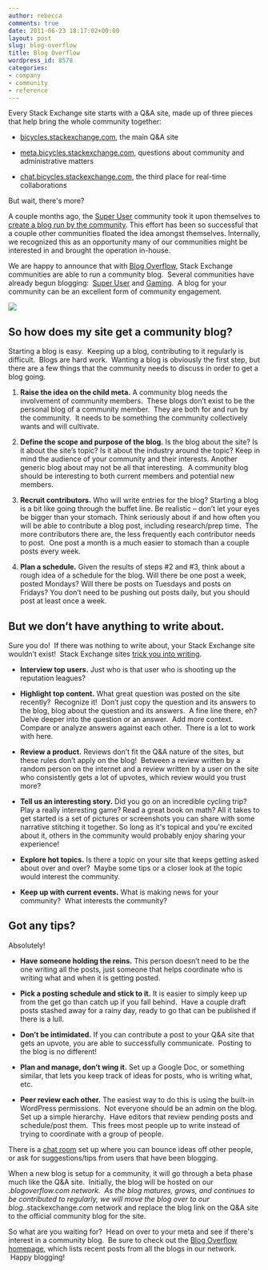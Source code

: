 ```yaml
---
author: rebecca
comments: true
date: 2011-06-23 18:17:02+00:00
layout: post
slug: blog-overflow
title: Blog Overflow
wordpress_id: 8578
categories:
- company
- community
- reference
---
```


Every Stack Exchange site starts with a Q&A site, made up of three pieces that help bring the whole community together:



	
  * [bicycles.stackexchange.com](http://bicycles.stackexchange.com), the main Q&A site

	
  * [meta.bicycles.stackexchange.com](http://meta.bicycles.stackexchange.com), questions about community and administrative matters

	
  * [chat.bicycles.stackexchange.com](http://chat.bicycles.stackexchange.com), the third place for real-time collaborations


But wait, there's more?

A couple months ago, the [Super User](http://superuser.com) community took it upon themselves to [create a blog run by the community](http://meta.superuser.com/questions/2278/the-super-user-blog-is-looking-for-writers). This effort has been so successful that a couple other communities floated the idea amongst themselves. Internally, we recognized this as an opportunity many of our communities might be interested in and brought the operation in-house.

We are happy to announce that with [Blog Overflow](http://blogoverflow.com), Stack Exchange communities are able to run a community blog.  Several communities have already begun blogging:  [Super User](http://blog.superuser.com) and [Gaming](http://gaming.blogoverflow.com).  A blog for your community can be an excellent form of community engagement.

[![](/blog/images/2011-06-23-blog-overflow/blog-overflow-screenshot1.png)](http://blogoverflow.com)



## So how does my site get a community blog?


Starting a blog is easy.  Keeping up a blog, contributing to it regularly is difficult.  Blogs are hard work.  Wanting a blog is obviously the first step, but there are a few things that the community needs to discuss in order to get a blog going.



	
  1. **Raise the idea on the child meta.** A community blog needs the involvement of community members.  These blogs don’t exist to be the personal blog of a community member.  They are both for and run by the community.  It needs to be something the community collectively wants and will cultivate.

	
  2. **Define the scope and purpose of the blog.** Is the blog about the site? Is it about the site’s topic? Is it about the industry around the topic? Keep in mind the audience of your community and their interests. Another generic blog about <x> may not be all that interesting.  A community blog should be interesting to both current members and potential new members.

	
  3. **Recruit contributors.** Who will write entries for the blog? Starting a blog is a bit like going through the buffet line. Be realistic – don’t let your eyes be bigger than your stomach. Think seriously about if and how often you will be able to contribute a blog post, including research/prep time.  The more contributors there are, the less frequently each contributor needs to post.  One post a month is a much easier to stomach than a couple posts every week.

	
  4. **Plan a schedule.** Given the results of steps #2 and #3, think about a rough idea of a schedule for the blog. Will there be one post a week, posted Mondays? Will there be <x> posts on Tuesdays and <y> posts on Fridays? You don’t need to be pushing out posts daily, but you should post at least once a week.




## But we don’t have anything to write about.


Sure you do!  If there was nothing to write about, your Stack Exchange site wouldn’t exist!  Stack Exchange sites [trick you into writing](http://www.codinghorror.com/blog/2011/02/how-to-write-without-writing.html).



	
  * **Interview top users.** Just who is that user who is shooting up the reputation leagues?

	
  * **Highlight top content.** What great question was posted on the site recently?  Recognize it!  Don’t just copy the question and its answers to the blog, blog about the question and its answers.  A fine line there, eh?  Delve deeper into the question or an answer.  Add more context.  Compare or analyze answers against each other.  There is a lot to work with here.

	
  * **Review a product.** Reviews don’t fit the Q&A nature of the sites, but these rules don’t apply on the blog!  Between a review written by a random person on the internet and a review written by a user on the site who consistently gets a lot of upvotes, which review would you trust more?

	
  * **Tell us an interesting story.** Did you go on an incredible cycling trip? Play a really interesting game? Read a great book on math? All it takes to get started is a set of pictures or screenshots you can share with some narrative stitching it together. So long as it's topical and you're excited about it, others in the community would probably enjoy sharing your experience!

	
  * **Explore hot topics.** Is there a topic on your site that keeps getting asked about over and over?  Maybe some tips or a closer look at the topic would interest the community.

	
  * **Keep up with current events.** What is making news for your community?  What interests the community?




## Got any tips?


Absolutely!



	
  * **Have someone holding the reins.** This person doesn’t need to be the one writing all the posts, just someone that helps coordinate who is writing what and when it is getting posted.

	
  * **Pick a posting schedule and stick to it.** It is easier to simply keep up from the get go than catch up if you fall behind.  Have a couple draft posts stashed away for a rainy day, ready to go that can be published if there is a lull.

	
  * **Don’t be intimidated.** If you can contribute a post to your Q&A site that gets an upvote, you are able to successfully communicate.  Posting to the blog is no different!

	
  * **Plan and manage, don’t wing it.** Set up a Google Doc, or something similar, that lets you keep track of ideas for posts, who is writing what, etc.

	
  * **Peer review each other.** The easiest way to do this is using the built-in WordPress permissions.  Not everyone should be an admin on the blog.  Set up a simple hierarchy.  Have editors that review pending posts and schedule/post them.  This frees most people up to write instead of trying to coordinate with a group of people.


There is a [chat room](http://chat.stackexchange.com/rooms/115/stack-exchange-community-blogs) set up where you can bounce ideas off other people, or ask for suggestions/tips from users that have been blogging.

When a new blog is setup for a community, it will go through a beta phase much like the Q&A site.  Initially, the blog will be hosted on our *.blogoverflow.com network.  As the blog matures, grows, and continues to be contributed to regularly, we will move the blog over to our blog.*.stackexchange.com network and replace the blog link on the Q&A site to the official community blog for the site.

So what are you waiting for?  Head on over to your meta and see if there's interest in a community blog.  Be sure to check out the [Blog Overflow homepage](http://blogoverflow.com), which lists recent posts from all the blogs in our network.  Happy blogging!
